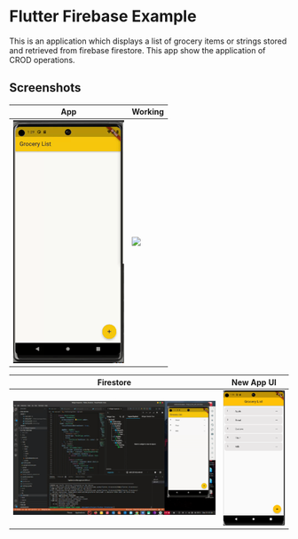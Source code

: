 # Flutter Firebase Example

This is an application which displays a list of grocery items or strings stored and retrieved from firebase firestore. This app show the application of CROD operations.


## Screenshots

| App | Working | 
| ---------------- | ---------------- | 
| <img src="https://github.com/Ankitkj1999/Flutter-Examples/blob/Flutter_Firestore/screen_one.gif" width="200">| ![](https://raw.githubusercontent.com/Ankitkj1999/flutter_firestore_example/master/screen_two.gif)|

| Firestore | New App UI |
| ---------------- | ---------------- | 
| <img src="https://github.com/Ankitkj1999/Flutter-Examples/blob/Flutter_Firestore/screen_two.gif" width="700"> | <img src="https://raw.githubusercontent.com/Ankitkj1999/Flutter-Examples/Flutter_Firestore/screen_one.png" width="200"> |
